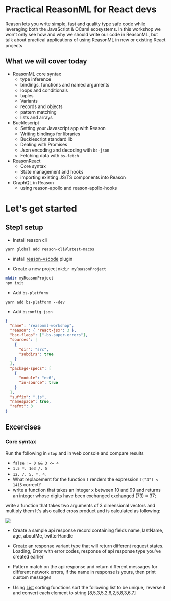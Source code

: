 # Practical ReasonML for React devs

Reason lets you write simple, fast and quality type safe code while leveraging both the JavaScript & OCaml ecosystems. In this workshop we won't only see how and why we should write our code in ReasonML, but talk about practical applications of using ReasonML in new or existing React projects

## What we will cover today

- ReasonML core syntax
  - type inference
  - bindings, functions and named arguments
  - loops and conditionals
  - tuples
  - Variants
  - records and objects
  - pattern matching
  - lists and arrays
- Bucklescript
  - Setting your Javascript app with Reason
  - Writing bindings for libraries
  - Bucklescript standard lib
  - Dealing with Promises
  - Json encoding and decoding with `bs-json`
  - Fetching data with `bs-fetch`
- ReasonReact
  - Core syntax
  - State management and hooks
  - importing existing JS/TS components into Reason
- GraphQL in Reason
  - using reason-apollo and reason-apollo-hooks

# Let's get started

## Step1 setup

- Install reason cli

`yarn global add reason-cli@latest-macos`

- install [reason-vscode](https://reasonml.github.io/docs/en/editor-plugins) plugin

- Create a new project `mkdir myReasonProject`

```bash
mkdir myReasonProject
npm init
```

- Add `bs-platform`

`yarn add bs-platform --dev`

- Add `bsconfig.json`

```json
{
  "name": "reasonml-workshop",
  "reason": { "react-jsx": 3 },
  "bsc-flags": ["-bs-super-errors"],
  "sources": [
    {
      "dir": "src",
      "subdirs": true
    }
  ],
  "package-specs": [
    {
      "module": "es6",
      "in-source": true
    }
  ],
  "suffix": ".js",
  "namespace": true,
  "refmt": 3
}
```

## Excercises

### Core syntax

Run the following in `rtop` and in web console and compare results

- `false != 0 && 3 <= 4`
- `1.5 *. 1e3 /. 5`
- `12. /. 5. *. 4.`
- What replacement for the function `f` renders the expression `f("3") < 1415` correct?
- write a function that takes an integer x between 10 and 99 and returns an integer whose digits have been exchanged exchanged (73) = 37;

write a function that takes two arguments of 3 dimensional vectors and multiply them It's also called cross product and is calculated as following:

![](https://camo.githubusercontent.com/21f93b353d1cb69bf6169e89b6612dc2641e0c7c/68747470733a2f2f77696b696d656469612e6f72672f6170692f726573745f76312f6d656469612f6d6174682f72656e6465722f7376672f31653434666432336637383864326635383966323633343432343537363535313165353232653562)

- Create a sample api response record containing fields name, lastName, age, aboutMe, twitterHandle
- Create an response variant type that will return different request states. Loading, Error with error codes, response of api response type you've created earlier
- Pattern match on the api response and return different messages for different network errors, if the name in response is yours, then print custom messages

- Using [List](https://reasonml.github.io/api/List.html) sorting functions sort the following list to be unique, reverse it and convert each element to string [8,5,3,5,2,6,2,5,8,3,6,7]
